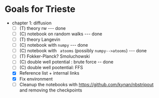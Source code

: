 # Goals for Trieste

- chapter 1: diffusion 
  - [ ] (T) theory rw --- done
  - [ ] (C) notebook on random walks  --- done
  - [ ] (T) theory Langevin
  - [ ] (C) notebook with `numpy` --- done
  - [ ] (C) notebook with ` atooms` (possibly `numpy-->atooms`) --- done
  - [ ] (T) Fokker-Planck? Smoluchowski 
  - [ ] (C) double well potential : brute force -- done
  - [ ] (C) double well pootential: FFS
  - [X] Reference list + internal links
  - [X] Fix environment
  - [ ] Cleanup the notebooks with https://github.com/kynan/nbstripout and removing the checkpoints
